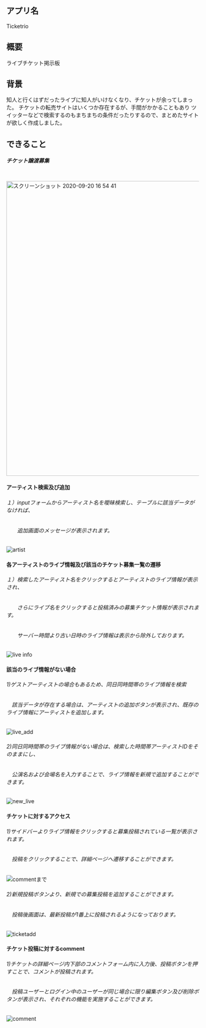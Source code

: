 ## アプリ名

Ticketrio

## 概要

ライブチケット掲示板

## 背景
知人と行くはずだったライブに知人がいけなくなり、チケットが余ってしまった。
チケットの転売サイトはいくつか存在するが、手間がかかることもあり
ツイッターなどで検索するのもまちまちの条件だったりするので、まとめたサイトが欲しく作成しました。
　
 
## できること
##### チケット譲渡募集 <br>
　<img width="770" alt="スクリーンショット 2020-09-20 16 54 41" src="https://user-images.githubusercontent.com/63763161/93706538-45860800-fb62-11ea-90fa-07cf5e4b3d0a.png">
 
#### アーティスト検索及び追加 <br>
###### １）inputフォームからアーティスト名を曖昧検索し、テーブルに該当データがなければ、
###### 　　追加画面のメッセージが表示されます。
   ![artist](https://user-images.githubusercontent.com/63763161/93707562-c3e6a800-fb6a-11ea-92c8-6888f83a8af7.gif)

#### 各アーティストのライブ情報及び該当のチケット募集一覧の遷移
###### １）検索したアーティスト名をクリックするとアーティストのライブ情報が表示され、
###### 　　さらにライブ名をクリックすると投稿済みの募集チケット情報が表示されます。
###### 　　サーバー時間より古い日時のライブ情報は表示から除外しております。

   ![live info](https://user-images.githubusercontent.com/63763161/93709267-02369400-fb78-11ea-8b2e-e6a701440bd0.gif)

#### 該当のライブ情報がない場合<br>
###### 1)ゲストアーティストの場合もあるため、同日同時間帯のライブ情報を検索
###### 　該当データが存在する場合は、アーティストの追加ボタンが表示され、既存のライブ情報にアーティストを追加します。
 ![live_add](https://user-images.githubusercontent.com/63763161/93711421-34042680-fb89-11ea-857e-04926969fe4d.gif)
###### 2)同日同時間帯のライブ情報がない場合は、検索した時間帯アーティストIDをそのままにし、
###### 　公演名および会場名を入力することで、ライブ情報を新規で追加することができます。
 ![new_live](https://user-images.githubusercontent.com/63763161/93711803-16848c00-fb8c-11ea-943f-b33d95cf0138.gif)


#### チケットに対するアクセス<br>
###### 1)サイドバーよりライブ情報をクリックすると募集投稿されている一覧が表示されます。
###### 　投稿をクリックすることで、詳細ページへ遷移することができます。
![commentまで](https://user-images.githubusercontent.com/63763161/93712431-d1af2400-fb90-11ea-9bd6-1c68ed986f9c.gif)
###### 2)新規投稿ボタンより、新規での募集投稿を追加することができます。
###### 　投稿後画面は、最新投稿が1番上に投稿されるようになっております。
![ticketadd](https://user-images.githubusercontent.com/63763161/93712900-99f5ab80-fb93-11ea-92ab-984a8896feb1.gif)

#### チケット投稿に対するcomment<br>
###### 1)チケットの詳細ページ内下部のコメントフォーム内に入力後、投稿ボタンを押すことで、コメントが投稿されます。
###### 　投稿ユーザーとログイン中のユーザーが同じ場合に限り編集ボタン及び削除ボタンが表示され、それぞれの機能を実施することができます。
![comment](https://user-images.githubusercontent.com/63763161/93713210-4ab07a80-fb95-11ea-906b-19e82a7c5296.gif)

